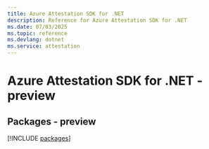 ```yaml
---
title: Azure Attestation SDK for .NET
description: Reference for Azure Attestation SDK for .NET
ms.date: 07/03/2025
ms.topic: reference
ms.devlang: dotnet
ms.service: attestation
---
```

# Azure Attestation SDK for .NET - preview
## Packages - preview
[!INCLUDE [packages](attestation-index.md)]